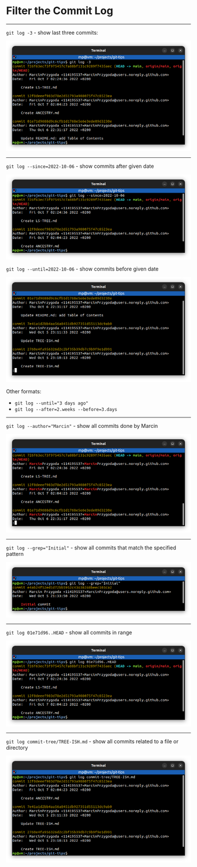 # Filter the Commit Log

---
`git log -3` - show last three commits:

![git-log-number.png](images/git-log-number.png)

---
`git log --since=2022-10-06` - show commits after given date

![git-log-since.png](images/git-log-since.png)

`git log --until=2022-10-06` - show commits before given date

![git-log-until.png](images/git-log-until.png)

Other formats:
* `git log --until="3 days ago"`
* `git log --after=2.weeks --before=3.days`

---
`git log --author="Marcin"` - show all commits done by Marcin

![git-log-author.png](images/git-log-author.png)

---
`git log --grep="Initial"` - show all commits that match the specified pattern

![git-log-grep.png](images/git-log-grep.png)

---
`git log 01e71d96..HEAD` - show all commits in range

![git-log-range.png](images/git-log-range.png)

---
`git log commit-tree/TREE-ISH.md` - show all commits related to a file or directory

![git-log-file.png](images/git-log-file.png)